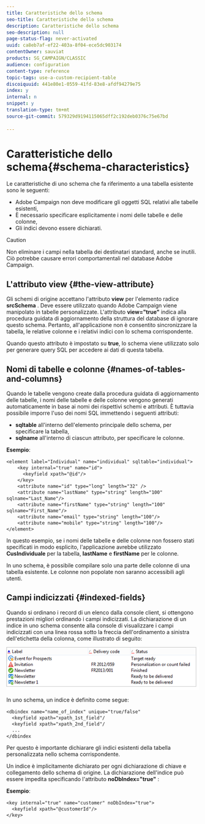 ```yaml
---
title: Caratteristiche dello schema
seo-title: Caratteristiche dello schema
description: Caratteristiche dello schema
seo-description: null
page-status-flag: never-activated
uuid: ca8eb7af-ef22-403a-8f04-ece5dc903174
contentOwner: sauviat
products: SG_CAMPAIGN/CLASSIC
audience: configuration
content-type: reference
topic-tags: use-a-custom-recipient-table
discoiquuid: 441e80e1-0559-41fd-83e8-afdf94279e75
index: y
internal: n
snippet: y
translation-type: tm+mt
source-git-commit: 579329d9194115065dff2c192deb0376c75e67bd

---
```



# Caratteristiche dello schema{#schema-characteristics}

Le caratteristiche di uno schema che fa riferimento a una tabella esistente sono le seguenti:

* Adobe Campaign non deve modificare gli oggetti SQL relativi alle tabelle esistenti,
* È necessario specificare esplicitamente i nomi delle tabelle e delle colonne,
* Gli indici devono essere dichiarati.

>[!CAUTION]
>
>Non eliminare i campi nella tabella dei destinatari standard, anche se inutili. Ciò potrebbe causare errori comportamentali nel database Adobe Campaign.

## L&#39;attributo view {#the-view-attribute}

Gli schemi di origine accettano l&#39;attributo **view** per l&#39;elemento radice **srcSchema** . Deve essere utilizzato quando Adobe Campaign viene manipolato in tabelle personalizzate. L&#39;attributo **view=&quot;true&quot;** indica alla procedura guidata di aggiornamento della struttura del database di ignorare questo schema. Pertanto, all&#39;applicazione non è consentito sincronizzare la tabella, le relative colonne e i relativi indici con lo schema corrispondente.

Quando questo attributo è impostato su **true**, lo schema viene utilizzato solo per generare query SQL per accedere ai dati di questa tabella.

## Nomi di tabelle e colonne {#names-of-tables-and-columns}

Quando le tabelle vengono create dalla procedura guidata di aggiornamento delle tabelle, i nomi delle tabelle e delle colonne vengono generati automaticamente in base ai nomi dei rispettivi schemi e attributi. È tuttavia possibile imporre l&#39;uso dei nomi SQL immettendo i seguenti attributi:

* **sqltable** all&#39;interno dell&#39;elemento principale dello schema, per specificare la tabella,
* **sqlname** all&#39;interno di ciascun attributo, per specificare le colonne.

**Esempio**:

```
<element label="Individual" name="individual" sqltable="individual">
    <key internal="true" name="id">
      <keyfield xpath="@id"/>
    </key> 
    <attribute name="id" type="long" length="32" />
    <attribute name="lastName" type="string" length="100" sqlname="Last_Name"/>
    <attribute name="firstName" type="string" length="100" sqlname="First_Name"/>
    <attribute name="email" type="string" length="100"/>
    <attribute name="mobile" type="string" length="100"/>
</element>
```

In questo esempio, se i nomi delle tabelle e delle colonne non fossero stati specificati in modo esplicito, l&#39;applicazione avrebbe utilizzato **CusIndividuale** per la tabella, **lastName** e **firstName** per le colonne.

In uno schema, è possibile compilare solo una parte delle colonne di una tabella esistente. Le colonne non popolate non saranno accessibili agli utenti.

## Campi indicizzati {#indexed-fields}

Quando si ordinano i record di un elenco dalla console client, si ottengono prestazioni migliori ordinando i campi indicizzati. La dichiarazione di un indice in uno schema consente alla console di visualizzare i campi indicizzati con una linea rossa sotto la freccia dell&#39;ordinamento a sinistra dell&#39;etichetta della colonna, come illustrato di seguito:

![](assets/s_ncs_integration_mapping_index.png)

In uno schema, un indice è definito come segue:

```
<dbindex name="name_of_index" unique="true/false"
  <keyfield xpath="xpath_1st_field"/
  <keyfield xpath="xpath_2nd_field"/
  ...
</dbindex
```

Per questo è importante dichiarare gli indici esistenti della tabella personalizzata nello schema corrispondente.

Un indice è implicitamente dichiarato per ogni dichiarazione di chiave e collegamento dello schema di origine. La dichiarazione dell&#39;indice può essere impedita specificando l&#39;attributo **noDbIndex=&quot;true&quot;** :

**Esempio**:

```
<key internal="true" name="customer" noDbIndex="true">
  <keyfield xpath="@customerId"/>
</key>
```


